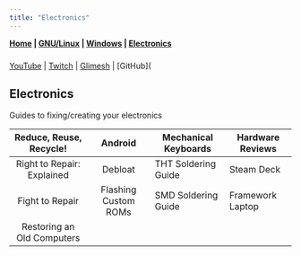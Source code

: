 ```yaml
---
title: "Electronics"
---
```


**[Home](../index.md) \| [GNU/Linux](../categories/gnu_linux.md) \| [Windows](../categories/windows.md) \| [Electronics](../categories/electronics.md)**

### 

[YouTube](https:/categories/www.youtube.com/channel/UC1DmNsVZi4ETPQ57kNw7EeA) \| [Twitch](https:/categories/www.twitch.tv/nkrepair) \| [Glimesh](https:/categories/glimesh.tv/nkrepair) \| [GitHub](

## Electronics

Guides to fixing/creating your electronics

|  Reduce, Reuse, Recycle!   |       Android        | Mechanical Keyboards | Hardware Reviews |
| :------------------------: | :------------------: | -------------------- | ---------------- |
| Right to Repair: Explained |       Debloat        | THT Soldering Guide  | Steam Deck       |
|      Fight to Repair       | Flashing Custom ROMs | SMD Soldering Guide  | Framework Laptop |
| Restoring an Old Computers |                      |                      |                  |



